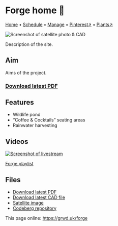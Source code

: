 # Forge home 🏡

[Home](https://grwd.uk/forge/) • [Schedule](https://grwd.uk/forge/schedule) • [Manage](https://grwd.uk/forge/manage) • [Pinterest↗](https://pinterest.co.uk/NatureWorksGarden/forge) • [Plants↗](https://bit.ly/forge-plants)

![Screenshot of satellite photo & CAD](https://res.cloudinary.com/growdigital/image/upload/w_320/v1689767330/forge/satellite.jpg)

Description of the site.

## Aim

Aims of the project.

### [Download latest PDF](https://codeberg.org/natureworks/forge/src/branch/main/forge.pdf)

## Features

* Wildlife pond
* “Coffee & Cocktails” seating areas
* Rainwater harvesting

## Videos

[![Screenshot of livestream](https://res.cloudinary.com/growdigital/image/upload/w_320/v1638362351/clifftop/clifftop-livestream.jpg)](https://bit.ly/forge-playlist)

[Forge playlist](https://bit.ly/forge-playlist)

## Files

* [Download latest PDF](https://codeberg.org/natureworks/forge/src/branch/main/forge.pdf)
* [Download latest CAD file](https://codeberg.org/natureworks/forge/src/branch/main/forge.dxf)
* [Satellite image](https://codeberg.org/natureworks/forge/src/branch/main/satellite.jpg)
* [Codeberg repository](https://codeberg.org/natureworks/forge)

This page online: <https://grwd.uk/forge>

